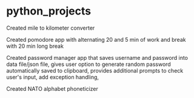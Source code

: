# python_projects
Created mile to kilometer converter 

Created pomodore app with alternating 20 and 5 min of work and break with 20 min long break

Created password manager app that saves username and password into data file/json file, 
gives user option to generate random password automatically saved to clipboard, 
provides additional prompts to check user's input, add exception handling,  

Created NATO alphabet phoneticizer 